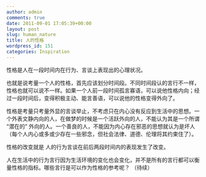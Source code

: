 ```yaml
---
author: admin
comments: true
date: 2011-09-01 17:05:39+00:00
layout: post
slug: human_nature
title: 人的性格
wordpress_id: 151
categories: Inspiration
---
```


性格是人在一段时间内在行为、言谈上表现出的心理状况。

也就是说考量一个人的性格，首先应该划分时间段。不同时间段认的言行不一样，性格也就可以说不一样。如果一个人前一段时间孤言寡语，可以说他性格内向；经过一段时间后，变得积极主动、能言善语，可以说他的性格变得外向了。

性格是考量只考量外显的言谈举止，不考虑只在内心没有反应到生活中的思想。一个外表文静内向的人，在做梦的时候是一个活跃外向的人，不能认为其是一个所谓 “潜在的” 外向的人。一个善良的人，不能因为内心存在邪恶的思想就认为是坏人（每个人内心或多或少存在一些邪念，但社会法律、道德、伦理将其约束住了）。

性格的改变就是 人的行为言谈在前后两段时间内的表现发生了改变。

人在生活中的行为言行因为生活环境的变化也会变化，并不是所有的言行都可以衡量性格的指标。哪些言行是可以作为性格的参考呢？ （待续）
